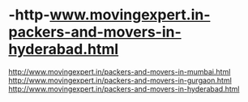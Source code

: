 # -http-www.movingexpert.in-packers-and-movers-in-hyderabad.html
http://www.movingexpert.in/packers-and-movers-in-mumbai.html http://www.movingexpert.in/packers-and-movers-in-gurgaon.html http://www.movingexpert.in/packers-and-movers-in-hyderabad.html
